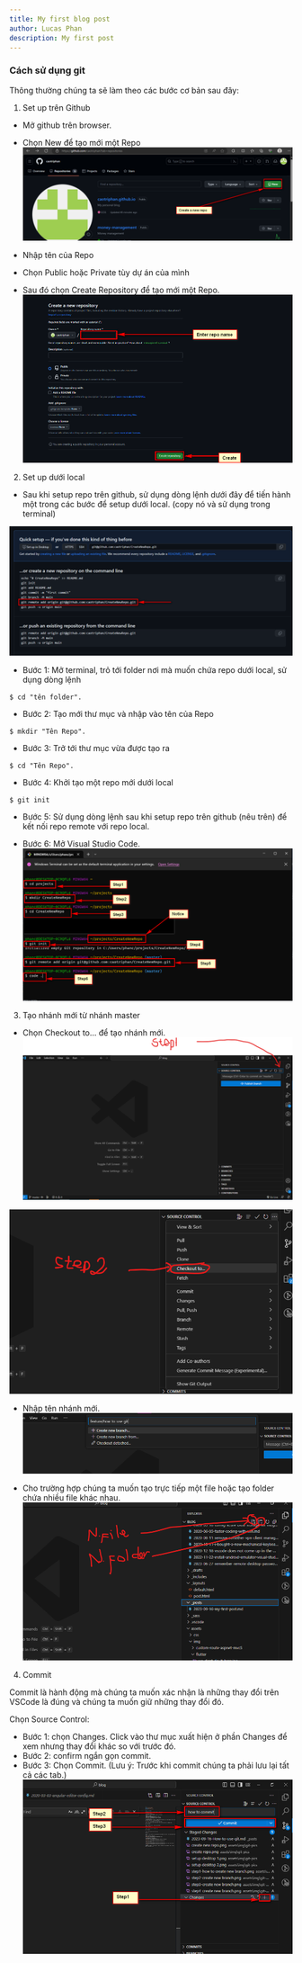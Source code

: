 ```yaml
---
title: My first blog post
author: Lucas Phan
description: My first post
---
```


### Cách sử dụng git

Thông thường chúng ta sẽ làm theo các bước cơ bản sau đây:

1. Set up trên Github
- Mở github trên browser.
- Chọn New để tạo mới một Repo
![Alt text](<../assets/img/git-pics/create new repo.png>)

- Nhập tên của Repo
- Chọn Public hoặc Private tùy dự án của mình
- Sau đó chọn Create Repository để tạo mới một Repo. 
![Alt text](<../assets/img/git-pics/create repo.png>)

2. Set up dưới local
- Sau khi setup repo trên github, sử dụng dòng lệnh dưới đây để tiến hành một trong các bước để setup dưới local. (copy nó và sử dụng trong terminal)

![Alt text](<../assets/img/git-pics/setup desktop 1.png>)

- Bước 1: Mở terminal, trỏ tới folder nơi mà muốn chứa repo dưới local, sử dụng dòng lệnh 
``` 
$ cd "tên folder".
```

- Bước 2: Tạo mới thư mục và nhập vào tên của Repo
```
$ mkdir "Tên Repo".
```

- Bước 3: Trở tới thư mục vừa được tạo ra
```
$ cd "Tên Repo".
```

- Bước 4: Khởi tạo một repo mới dưới local
```
$ git init
```

- Bước 5: Sử dụng dòng lệnh sau khi setup repo trên github (nêu trên) để kết nối repo remote với repo local.

- Bước 6: Mở Visual Studio Code.
![Alt text](<../assets/img/git-pics/setup desktop 2.png>)

3. Tạo nhánh mới từ nhánh master
- Chọn Checkout to... để tạo nhánh mới.
![Alt text](<../assets/img/git-pics/step1-how to create new branch.png>)

![Alt text](<../assets/img/git-pics/step2-create new branch.png>)

- Nhập tên nhánh mới.
![Alt text](<../assets/img/git-pics/step3-create new branch.png>)

- Cho trường hợp chúng ta muốn tạo trực tiếp một file hoặc tạo folder chứa nhiều file khác nhau.
![Alt text](<../assets/img/git-pics/step4-create new branch.png>)

4. Commit

Commit là hành động mà chúng ta muốn xác nhận là những thay đổi trên VSCode là đúng và chúng ta muốn giữ những thay đổi đó.

Chọn Source Control:
- Bước 1: chọn Changes. Click vào thư mục xuất hiện ở phần Changes để xem nhưng thay đổi khác so với trước đó.
- Bước 2: confirm ngắn gọn commit.
- Bước 3: Chọn Commit.
(Lưu ý: Trước khi commit chúng ta phải lưu lại tất cả các tab.)
![Alt text](../assets/img/git-pics/commit.png)